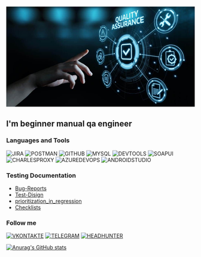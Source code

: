 ![Header](https://github.com/ipetko81/ipetko81/blob/main/accets/qa.jpg)

## I'm beginner manual qa engineer

### Languages and Tools
![JIRA](https://img.shields.io/badge/-JIRA-000000?style=for-the-badge&logo=JIRA&logoColor=0080FF)
![POSTMAN](https://img.shields.io/badge/-postman-000000?style=for-the-badge&logo=postman&logoColor=F07427)
![GITHUB](https://img.shields.io/badge/-github-000000?style=for-the-badge&logo=github&logoColor=00080)
![MYSQL](https://img.shields.io/badge/-mysql-000000?style=for-the-badge&logo=mysql&logoColor=00080)
![DEVTOOLS](https://img.shields.io/badge/-devtools-000000?style=for-the-badge&logo=googlechrome&logoColor=00080)
![SOAPUI](https://img.shields.io/badge/-soapui-000000?style=for-the-badge&logo=soapui&logoColor=00080)
![CHARLESPROXY](https://img.shields.io/badge/-charlesproxy-000000?style=for-the-badge&logo=charlesproxy&logoColor=00080)
![AZUREDEVOPS](https://img.shields.io/badge/-azuredevops-000000?style=for-the-badge&logo=azuredevops&logoColor=00080)
![ANDROIDSTUDIO](https://img.shields.io/badge/-androidstudio-000000?style=for-the-badge&logo=androidstudio&logoColor=00080)

### Testing Documentation

- [Bug-Reports](https://github.com/ipetko81/bug_report.git)
- [Test-Disign](https://github.com/ipetko81/test_disign_technology.git)
- [prioritization_in_regression](https://github.com/ipetko81/prioritization_in_regression.git)
- [Checklists](https://github.com/ipetko81/Checklists.git)

### Follow me
[![VKONTAKTE](https://img.shields.io/badge/-vkontakte-000000?style=for-the-badge&logo=vk&logoColor=318CE7)](https://vk.com/id139617874)
[![TELEGRAM](https://img.shields.io/badge/-telegram-000000?style=for-the-badge&logo=telegram&logoColor=318CE7)](https://t.me/Ivan_Petko81)
[![HEADHUNTER](https://img.shields.io/badge/-headhunter-000000?style=for-the-badge&logo=headhunter&logoColor=318CE7)](https://krasnodar.hh.ru/resume/94f11766ff0b2770830039ed1f4631506f7879)

[![Anurag's GitHub stats](https://github-readme-stats.vercel.app/api?username=ipetko81&show_icons=true)](https://github.com/anuraghazra/github-readme-stats)